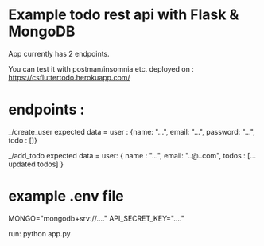 # Example todo rest api with Flask & MongoDB
App currently has 2 endpoints.

You can test it with postman/insomnia etc.
deployed on : 
https://csfluttertodo.herokuapp.com/


# endpoints : 
_/create_user
expected data = 
user : {name: "...", email: "...", password: "...", todo : []}
 
_/add_todo
expected data = 
user: { name : "...", email: "..@..com", todos : [... updated todos] }

# example .env file
MONGO="mongodb+srv://...."
API_SECRET_KEY="...."

run:
python app.py

